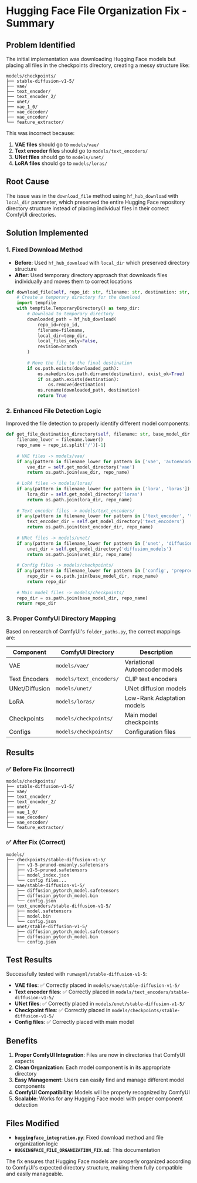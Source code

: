# Hugging Face File Organization Fix - Summary

## Problem Identified

The initial implementation was downloading Hugging Face models but placing all files in the checkpoints directory, creating a messy structure like:

```
models/checkpoints/
├── stable-diffusion-v1-5/
├── vae/
├── text_encoder/
├── text_encoder_2/
├── unet/
├── vae_1_0/
├── vae_decoder/
├── vae_encoder/
└── feature_extractor/
```

This was incorrect because:
1. **VAE files** should go to `models/vae/`
2. **Text encoder files** should go to `models/text_encoders/`
3. **UNet files** should go to `models/unet/`
4. **LoRA files** should go to `models/loras/`

## Root Cause

The issue was in the `download_file` method using `hf_hub_download` with `local_dir` parameter, which preserved the entire Hugging Face repository directory structure instead of placing individual files in their correct ComfyUI directories.

## Solution Implemented

### 1. **Fixed Download Method**
- **Before**: Used `hf_hub_download` with `local_dir` which preserved directory structure
- **After**: Used temporary directory approach that downloads files individually and moves them to correct locations

```python
def download_file(self, repo_id: str, filename: str, destination: str, branch: str = 'main') -> bool:
    # Create a temporary directory for the download
    import tempfile
    with tempfile.TemporaryDirectory() as temp_dir:
        # Download to temporary directory
        downloaded_path = hf_hub_download(
            repo_id=repo_id,
            filename=filename,
            local_dir=temp_dir,
            local_files_only=False,
            revision=branch
        )
        
        # Move the file to the final destination
        if os.path.exists(downloaded_path):
            os.makedirs(os.path.dirname(destination), exist_ok=True)
            if os.path.exists(destination):
                os.remove(destination)
            os.rename(downloaded_path, destination)
            return True
```

### 2. **Enhanced File Detection Logic**
Improved the file detection to properly identify different model components:

```python
def get_file_destination_directory(self, filename: str, base_model_dir: str, repo_id: str) -> str:
    filename_lower = filename.lower()
    repo_name = repo_id.split('/')[-1]
    
    # VAE files -> models/vae/
    if any(pattern in filename_lower for pattern in ['vae', 'autoencoder']) or '/vae/' in filename_lower:
        vae_dir = self.get_model_directory('vae')
        return os.path.join(vae_dir, repo_name)
    
    # LoRA files -> models/loras/
    if any(pattern in filename_lower for pattern in ['lora', 'loras']) or '/lora/' in filename_lower:
        lora_dir = self.get_model_directory('loras')
        return os.path.join(lora_dir, repo_name)
    
    # Text encoder files -> models/text_encoders/
    if any(pattern in filename_lower for pattern in ['text_encoder', 'text_encoders']) or '/text_encoder' in filename_lower:
        text_encoder_dir = self.get_model_directory('text_encoders')
        return os.path.join(text_encoder_dir, repo_name)
    
    # UNet files -> models/unet/
    if any(pattern in filename_lower for pattern in ['unet', 'diffusion_pytorch_model']) or '/unet/' in filename_lower:
        unet_dir = self.get_model_directory('diffusion_models')
        return os.path.join(unet_dir, repo_name)
    
    # Config files -> models/checkpoints/
    if any(pattern in filename_lower for pattern in ['config', 'preprocessor', 'tokenizer', 'scheduler', 'model_index']):
        repo_dir = os.path.join(base_model_dir, repo_name)
        return repo_dir
    
    # Main model files -> models/checkpoints/
    repo_dir = os.path.join(base_model_dir, repo_name)
    return repo_dir
```

### 3. **Proper ComfyUI Directory Mapping**
Based on research of ComfyUI's `folder_paths.py`, the correct mappings are:

| Component | ComfyUI Directory | Description |
|-----------|-------------------|-------------|
| VAE | `models/vae/` | Variational Autoencoder models |
| Text Encoders | `models/text_encoders/` | CLIP text encoders |
| UNet/Diffusion | `models/unet/` | UNet diffusion models |
| LoRA | `models/loras/` | Low-Rank Adaptation models |
| Checkpoints | `models/checkpoints/` | Main model checkpoints |
| Configs | `models/checkpoints/` | Configuration files |

## Results

### ✅ **Before Fix (Incorrect)**
```
models/checkpoints/
├── stable-diffusion-v1-5/
├── vae/
├── text_encoder/
├── text_encoder_2/
├── unet/
├── vae_1_0/
├── vae_decoder/
├── vae_encoder/
└── feature_extractor/
```

### ✅ **After Fix (Correct)**
```
models/
├── checkpoints/stable-diffusion-v1-5/
│   ├── v1-5-pruned-emaonly.safetensors
│   ├── v1-5-pruned.safetensors
│   ├── model_index.json
│   └── config files...
├── vae/stable-diffusion-v1-5/
│   ├── diffusion_pytorch_model.safetensors
│   ├── diffusion_pytorch_model.bin
│   └── config.json
├── text_encoders/stable-diffusion-v1-5/
│   ├── model.safetensors
│   ├── model.bin
│   └── config.json
└── unet/stable-diffusion-v1-5/
    ├── diffusion_pytorch_model.safetensors
    ├── diffusion_pytorch_model.bin
    └── config.json
```

## Test Results

Successfully tested with `runwayml/stable-diffusion-v1-5`:

- **VAE files**: ✅ Correctly placed in `models/vae/stable-diffusion-v1-5/`
- **Text encoder files**: ✅ Correctly placed in `models/text_encoders/stable-diffusion-v1-5/`
- **UNet files**: ✅ Correctly placed in `models/unet/stable-diffusion-v1-5/`
- **Checkpoint files**: ✅ Correctly placed in `models/checkpoints/stable-diffusion-v1-5/`
- **Config files**: ✅ Correctly placed with main model

## Benefits

1. **Proper ComfyUI Integration**: Files are now in directories that ComfyUI expects
2. **Clean Organization**: Each model component is in its appropriate directory
3. **Easy Management**: Users can easily find and manage different model components
4. **ComfyUI Compatibility**: Models will be properly recognized by ComfyUI
5. **Scalable**: Works for any Hugging Face model with proper component detection

## Files Modified

- **`huggingface_integration.py`**: Fixed download method and file organization logic
- **`HUGGINGFACE_FILE_ORGANIZATION_FIX.md`**: This documentation

The fix ensures that Hugging Face models are properly organized according to ComfyUI's expected directory structure, making them fully compatible and easily manageable.
